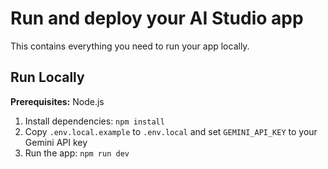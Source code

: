 # Run and deploy your AI Studio app

This contains everything you need to run your app locally.

## Run Locally

**Prerequisites:**  Node.js


1. Install dependencies:
   `npm install`
2. Copy `.env.local.example` to `.env.local` and set `GEMINI_API_KEY` to your Gemini API key
3. Run the app:
   `npm run dev`
